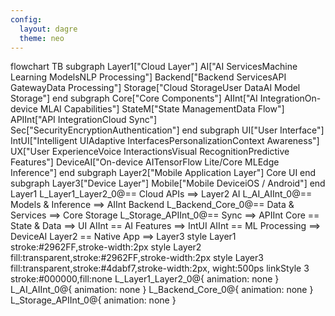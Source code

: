 ```yaml
---
config:
  layout: dagre
  theme: neo
---
```

flowchart TB
 subgraph Layer1["Cloud Layer"]
        AI["AI ServicesMachine Learning ModelsNLP Processing"]
        Backend["Backend ServicesAPI GatewayData Processing"]
        Storage["Cloud StorageUser DataAI Model Storage"]
  end
 subgraph Core["Core Components"]
        AIInt["AI IntegrationOn-device MLAI Capabilities"]
        StateM["State ManagementData Flow"]
        APIInt["API IntegrationCloud Sync"]
        Sec["SecurityEncryptionAuthentication"]
  end
 subgraph UI["User Interface"]
        IntUI["Intelligent UIAdaptive InterfacesPersonalizationContext Awareness"]
        UX["User ExperienceVoice InteractionsVisual RecognitionPredictive Features"]
        DeviceAI["On-device AITensorFlow Lite/Core MLEdge Inference"]
  end
 subgraph Layer2["Mobile Application Layer"]
        Core
        UI
  end
 subgraph Layer3["Device Layer"]
        Mobile["Mobile DeviceiOS / Android"]
  end
    Layer1 L_Layer1_Layer2_0@== Cloud APIs ==> Layer2
    AI L_AI_AIInt_0@== Models & Inference ==> AIInt
    Backend L_Backend_Core_0@== Data & Services ==> Core
    Storage L_Storage_APIInt_0@== Sync ==> APIInt
    Core == State & Data ==> UI
    AIInt == AI Features ==> IntUI
    AIInt == ML Processing ==> DeviceAI
    Layer2 == Native App ==> Layer3
    style Layer1 stroke:#2962FF,stroke-width:2px
    style Layer2 fill:transparent,stroke:#2962FF,stroke-width:2px
    style Layer3 fill:transparent,stroke:#4dabf7,stroke-width:2px, wight:500ps
    linkStyle 3 stroke:#000000,fill:none
    L_Layer1_Layer2_0@{ animation: none } 
    L_AI_AIInt_0@{ animation: none } 
    L_Backend_Core_0@{ animation: none } 
    L_Storage_APIInt_0@{ animation: none }
